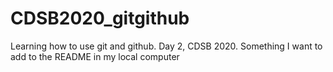 # CDSB2020_gitgithub
Learning how to use git and github. Day 2, CDSB 2020.
Something I want to add to the README in my local computer
